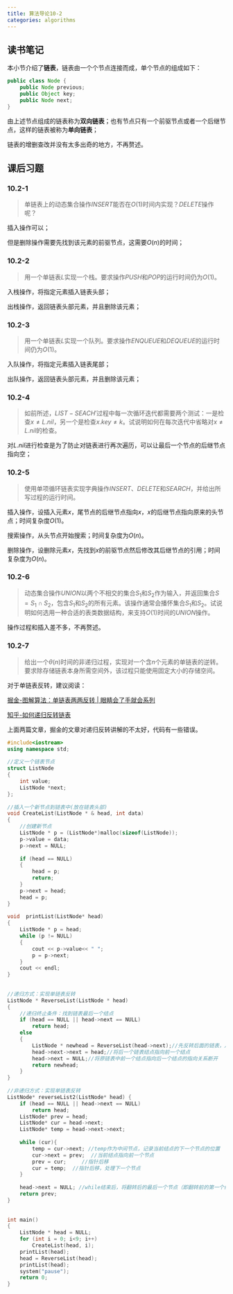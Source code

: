 ```yaml
---
title: 算法导论10-2
categories: algorithms
---
```


## 读书笔记

本小节介绍了**链表**，链表由一个个节点连接而成，单个节点的组成如下：

```java
public class Node {
	public Node previous;
	public Object key;
	public Node next;
}
```

由上述节点组成的链表称为**双向链表**；也有节点只有一个前驱节点或者一个后继节点，这样的链表被称为**单向链表**；

链表的增删查改并没有太多出奇的地方，不再赘述。

## 课后习题

### 10.2-1

> 单链表上的动态集合操作$INSERT$能否在$O(1)$时间内实现？$DELETE$操作呢？

插入操作可以；

但是删除操作需要先找到该元素的前驱节点，这需要$O(n)$的时间；

### 10.2-2

> 用一个单链表$L$实现一个栈。要求操作$PUSH$和$POP$的运行时间仍为$O(1)$。

入栈操作，将指定元素插入链表头部；

出栈操作，返回链表头部元素，并且删除该元素；

### 10.2-3

> 用一个单链表$L$实现一个队列。要求操作$ENQUEUE$和$DEQUEUE$的运行时间仍为$O(1)$。

入队操作，将指定元素插入链表尾部；

出队操作，返回链表头部元素，并且删除该元素；

### 10.2-4

> 如前所述，$LIST-SEACH'$过程中每一次循环迭代都需要两个测试：一是检查$x \ne {L.nil}$，另一个是检查$x.key \ne k$。试说明如何在每次迭代中省略对$x \ne L.nil$的检查。

对$L.nil$进行检查是为了防止对链表进行再次遍历，可以让最后一个节点的后继节点指向空；

### 10.2-5

> 使用单项循环链表实现字典操作$INSERT$、$DELETE$和$SEARCH$，并给出所写过程的运行时间。

插入操作，设插入元素$x$，尾节点的后继节点指向$x$，$x$的后继节点指向原来的头节点；时间复杂度$O(1)$。

搜索操作，从头节点开始搜索；时间复杂度为$O(n)$。

删除操作，设删除元素$x$，先找到$x$的前驱节点然后修改其后继节点的引用；时间复杂度为$O(n)$。

### 10.2-6

> 动态集合操作$UNION$以两个不相交的集合$S_1$和$S_2$作为输入，并返回集合$S=S_1 \cap S_2$，包含$S_1$和$S_2$的所有元素。该操作通常会播怀集合$S_1$和$S_2$。试说明如何选用一种合适的表类数据结构，来支持$O(1)$时间的$UNION$操作。

操作过程和插入差不多，不再赘述。

### 10.2-7

> 给出一个$\theta(n)$时间的非递归过程，实现对一个含$n$个元素的单链表的逆转。要求除存储链表本身所需空间外，该过程只能使用固定大小的存储空间。

对于单链表反转，建议阅读：

[掘金-图解算法：单链表两两反转 | 眼睛会了手就会系列](https://juejin.im/post/5da94f6d6fb9a04df10e6ecd)

[知乎-如何递归反转链表](https://zhuanlan.zhihu.com/p/86745433)

上面两篇文章，掘金的文章对递归反转讲解的不太好，代码有一些错误。

```c++
#include<iostream>
using namespace std;
 
//定义一个链表节点
struct ListNode
{
	int value;
	ListNode *next;
};
 
//插入一个新节点到链表中(放在链表头部)
void CreateList(ListNode * & head, int data)
{
	//创建新节点
	ListNode * p = (ListNode*)malloc(sizeof(ListNode));
	p->value = data;
	p->next = NULL;
 
	if (head == NULL)
	{
		head = p;
		return;
	}
	p->next = head;
	head = p;
}
 
void  printList(ListNode* head)
{
	ListNode * p = head;
	while (p != NULL)
	{
		cout << p->value<< " ";
		p = p->next;
	}
	cout << endl;
}
 
 
//递归方式：实现单链表反转
ListNode * ReverseList(ListNode * head)
{
	//递归终止条件：找到链表最后一个结点
	if (head == NULL || head->next == NULL)
		return head;
	else
	{
		ListNode * newhead = ReverseList(head->next);//先反转后面的链表，从最后面的两个结点开始反转，依次向前
		head->next->next = head;//将后一个链表结点指向前一个结点
		head->next = NULL;//将原链表中前一个结点指向后一个结点的指向关系断开
		return newhead;
	}
}
 
//非递归方式：实现单链表反转
ListNode* reverseList2(ListNode* head) {
	if (head == NULL || head->next == NULL) 
		return head;
	ListNode* prev = head;
	ListNode* cur = head->next;
	ListNode* temp = head->next->next;
 
	while (cur){
		temp = cur->next; //temp作为中间节点，记录当前结点的下一个节点的位置
		cur->next = prev;  //当前结点指向前一个节点
		prev = cur;     //指针后移
		cur = temp;  //指针后移，处理下一个节点
	}
 
	head->next = NULL; //while结束后，将翻转后的最后一个节点（即翻转前的第一个结点head）的链域置为NULL
	return prev;
}
 
 
int main()
{
	ListNode * head = NULL;
	for (int i = 0; i<9; i++)
		CreateList(head, i);
	printList(head);
	head = ReverseList(head);
	printList(head);
	system("pause");
	return 0;
}
```



